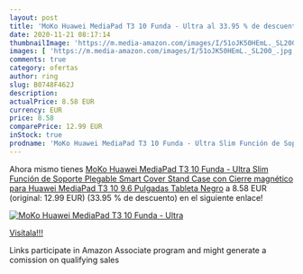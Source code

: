 ```yaml
---
layout: post
title: 'MoKo Huawei MediaPad T3 10 Funda - Ultra al 33.95 % de descuento'
date: 2020-11-21 08:17:14
thumbnailImage: 'https://m.media-amazon.com/images/I/51oJK50HEmL._SL200_.jpg'
images: [ 'https://m.media-amazon.com/images/I/51oJK50HEmL._SL200_.jpg' ]
comments: true
category: ofertas
author: ring
slug: B0748F462J
description:
actualPrice: 8.58 EUR
currency: EUR
price: 8.58
comparePrice: 12.99 EUR
inStock: true
prodname: 'MoKo Huawei MediaPad T3 10 Funda - Ultra Slim Función de Soporte Plegable Smart Cover Stand Case con Cierre magnético para Huawei MediaPad T3 10 9.6 Pulgadas Tableta  Negro'
---
```


Ahora mismo tienes [MoKo Huawei MediaPad T3 10 Funda - Ultra Slim Función de Soporte Plegable Smart Cover Stand Case con Cierre magnético para Huawei MediaPad T3 10 9.6 Pulgadas Tableta  Negro](https://www.amazon.es/dp/B0748F462J/?tag=tolees-21) a 8.58 EUR (original: 12.99 EUR) (33.95 %  de descuento) en el siguiente enlace!

[![MoKo Huawei MediaPad T3 10 Funda - Ultra](https://m.media-amazon.com/images/I/51oJK50HEmL._SL200_.jpg)](https://www.amazon.es/dp/B0748F462J/?tag=tolees-21)

[Visítala!!!](https://www.amazon.es/dp/B0748F462J/?tag=tolees-21)

Links participate in Amazon Associate program and might generate a comission on qualifying sales

